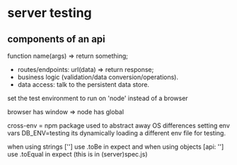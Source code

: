 # server testing

## components of an api

function name(args) => return something;

- routes/endpoints: url(data) => return response;
- business logic (validation/data conversion/operations).
- data access: talk to the persistent data store.

set the test environment to run on 'node' instead of a browser

browser has window => node has global

cross-env = npm package used to abstract away OS differences setting env vars DB_ENV=testing
its dynamically loading a different env file for testing.

when using strings [''] use .toBe in expect and when using objects [api: ''] use .toEqual in expect (this is in (server)spec.js)